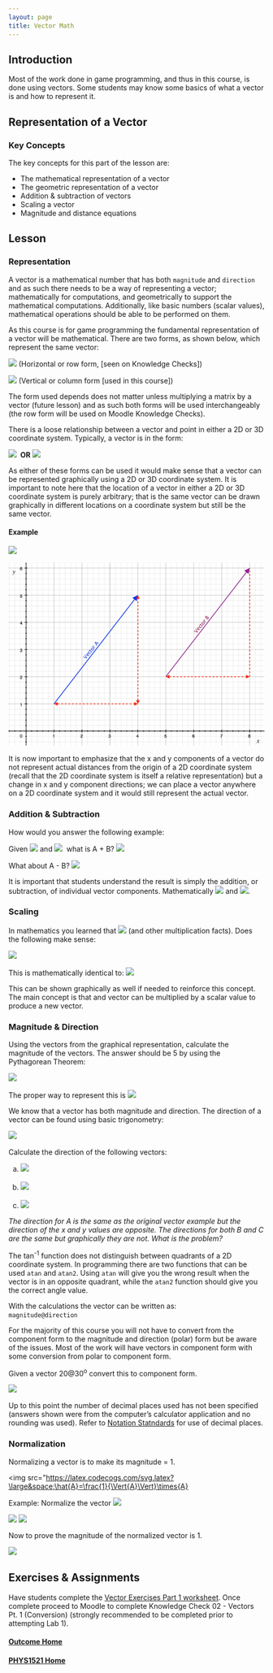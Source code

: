 ```yaml
---
layout: page
title: Vector Math
---
```

## Introduction
Most of the work done in game programming, and thus in this course, is done using vectors. Some students may know some basics of what a vector is and how to represent it. 

## Representation of a Vector
### Key Concepts
The key concepts for this part of the lesson are:
* The mathematical representation of a vector
* The geometric representation of a vector
* Addition & subtraction of vectors
* Scaling a vector
* Magnitude and distance equations

## Lesson
### Representation
A vector is a mathematical number that has both `magnitude` and `direction` and as such there needs to be a way of representing a vector; mathematically for computations, and geometrically to support the mathematical computations.
Additionally, like basic numbers (scalar values), mathematical operations should be able to be performed on them.

As this course is for game programming the fundamental representation of a vector will be mathematical. There are two forms, as shown below, which represent the same vector:

<img src="https://latex.codecogs.com/svg.latex?\large&space;V=\left[\begin{array}{ccc}2 & 3 & -1\end{array}\right]"/>&nbsp;(Horizontal or row form, [seen on Knowledge Checks])

<img src="https://latex.codecogs.com/svg.latex?\large&space;V=\left[\begin{array}{c}2 \\ 3 \\ -1\end{array}\right]"/>&nbsp;(Vertical or column form [used in this course])

The form used depends does not matter unless multiplying a matrix by a vector (future lesson) and as such both forms will be used interchangeably (the row form will be used on Moodle Knowledge Checks).

There is a loose relationship between a vector and point in either a 2D or 3D coordinate system. Typically, a vector is in the form:

<img src="https://latex.codecogs.com/svg.latex?\large&space;V=\left[\begin{array}{ccc}V_{x} & V_{y} & V_{z}\end{array}\right]"/>&nbsp;<b>&nbsp;OR&nbsp;</b><img src="https://latex.codecogs.com/svg.latex?\large&space;V=\left[\begin{array}{c}V_{x} \\ V_{y} \\ V_{z}\end{array}\right]"/>

As either of these forms can be used it would make sense that a vector can be represented graphically using a 2D or 3D coordinate system. It is important to note here that the location of a vector in either a 2D or 3D coordinate system is purely arbitrary; that is the same vector can be drawn graphically in different locations on a coordinate system but still be the same vector.

#### Example
<img src="https://latex.codecogs.com/svg.latex?\large&space;A=\left[\begin{array}{c}3 \\ 4\end{array}\right]=B=\left[\begin{array}{c}3 \\ 4\end{array}\right]"/>

![2d-vector-graph](files/2d-vector-graph.jpg)

It is now important to emphasize that the x and y components of a vector do not represent actual distances from the origin of a 2D coordinate system (recall that the 2D coordinate system is itself a relative representation) but a change in x and y component directions; we can place a vector anywhere on a 2D coordinate system and it would still represent the actual vector.

### Addition & Subtraction
How would you answer the following example:

Given <img src="https://latex.codecogs.com/svg.latex?\large&space;A=\left[\begin{array}{c}2 \\ -4\end{array}\right]"/>&nbsp;and <img src="https://latex.codecogs.com/svg.latex?\large&space;B=\left[\begin{array}{c}-3 \\ 5\end{array}\right]"/>&nbsp; what is A + B? <img src="https://latex.codecogs.com/svg.latex?\large&space;A+B=\left[\begin{array}{c}2 + (-3) \\ (-4) + 5\end{array}\right]=\left[\begin{array}{c}-1 \\ 1\end{array}\right]"/>


What about A - B? <img src="https://latex.codecogs.com/svg.latex?\large&space;A-B=\left[\begin{array}{c}2 - (-3) \\ (-4) - 5\end{array}\right]=\left[\begin{array}{c}5 \\ -9\end{array}\right]"/>

It is important that students understand the result is simply the addition, or subtraction, of individual vector components. Mathematically <img src="https://latex.codecogs.com/svg.latex?\large&space;A+B=B+A"/> and <img src="https://latex.codecogs.com/svg.latex?\large&space;A-B\neq{B-A}"/>.

### Scaling
In mathematics you learned that <img src="https://latex.codecogs.com/svg.latex?\large&space;2\times{3}=6"/> (and other multiplication facts). Does the following make sense:

<img src="https://latex.codecogs.com/svg.latex?\large&space;2\times{\left[\begin{array}{c}3 \\ -1\end{array}\right]=\left[\begin{array}{c}6 \\ -2\end{array}\right]}"/>

This is mathematically identical to:
<img src="https://latex.codecogs.com/svg.latex?\large&space;\left[\begin{array}{c}3 \\ -1\end{array}\right]+\left[\begin{array}{c}3 \\ -1\end{array}\right]=\left[\begin{array}{c}6 \\ -2\end{array}\right]"/>

This can be shown graphically as well if needed to reinforce this concept. The main concept is that and vector can be multiplied by a scalar value to produce a new vector.

### Magnitude & Direction
Using the vectors from the graphical representation, calculate the magnitude of the vectors. The answer should be 5 by using the Pythagorean Theorem:

<img src="https://latex.codecogs.com/svg.latex?\large&space;magnitude=\sqrt{3^2+4^2}=5"/>

The proper way to represent this is <img src="https://latex.codecogs.com/svg.latex?\large&space;\Vert{A}\Vert=5"/>

We know that a vector has both magnitude and direction. The direction of a vector can be found using basic trigonometry:

<img src="https://latex.codecogs.com/svg.latex?\large&space;direction=tan^{-1}\left(\frac{opposite}{adjacent}\right)=tan^{-1}\left(\frac{4}{3}\right)=53.130102354155978703144387440907^{o}"/>

Calculate the direction of the following vectors:

<ol type="a">
    <li><img src="https://latex.codecogs.com/svg.latex?\large&space;A=\left[\begin{array}{c}-3 \\ -4\end{array}\right]"/><br><br></li>
    <li><img src="https://latex.codecogs.com/svg.latex?\large&space;A=\left[\begin{array}{c}3 \\ -4\end{array}\right]"/><br><br></li>
    <li><img src="https://latex.codecogs.com/svg.latex?\large&space;A=\left[\begin{array}{c}-3 \\ 4\end{array}\right]"/></li>
</ol>

_The direction for A is the same as the original vector example but the direction of the x and y values are opposite. The directions for both B and C are the same but graphically they are not. What is the problem?_

The tan<sup>-1</sup> function does not distinguish between quadrants of a 2D coordinate system. In programming there are two functions that can be used `atan` and `atan2`. Using `atan` will give you the wrong result when the vector is in an opposite quadrant, while the `atan2` function should give you the correct angle value.

With the calculations the vector can be written as:<br>
`magnitude@direction`

For the majority of this course you will not have to convert from the component form to the magnitude and direction (polar) form but be aware of the issues. Most of the work will have vectors in component form with some conversion from polar to component form.

Given a vector 20@30<sup>o</sup> convert this to component form.

<img src="https://latex.codecogs.com/svg.latex?\large&space;20@30^{o}=\left[\begin{array}{c}20cos(30) \\ 20sin(30)\end{array}\right]=\left[\begin{array}{c}17.320508075688772935274463415059 \\ 10\end{array}\right]"/>

Up to this point the number of decimal places used has not been specified (answers shown were from the computer’s calculator application and no rounding was used). Refer to [Notation Statndards](../notation-standards.md) for use of decimal places.

### Normalization
Normalizing a vector is to make its magnitude = 1.

<img src="https://latex.codecogs.com/svg.latex?\large&space;\hat{A}=\frac{1}{\Vert{A}\Vert}\times{A}

Example: Normalize the vector <img src="https://latex.codecogs.com/svg.latex?\large&space;A=\left[\begin{array}{c}3 \\ 4\end{array}\right]"/>

<img src="https://latex.codecogs.com/svg.latex?\large&space;\Vert{A}\Vert=\sqrt{3^2+4^2}=5"/>

<img src="https://latex.codecogs.com/svg.latex?\large&space;\hat{A}=\frac{1}{\Vert{A}\Vert}\times{A}=\frac{1}{5}\left[\begin{array}{c}3 \\ 4\end{array}\right]=\left[\begin{array}{c}\frac{3}{5} \\ \frac{4}{5}\end{array}\right]=\left[\begin{array}{c}0.6 \\ 0.8\end{array}\right]"/>

Now to prove the magnitude of the normalized vector is 1.

<img src="https://latex.codecogs.com/svg.latex?\large&space;\Vert{\hat{A}}\Vert=\Vert{\left[\begin{array}{c}0.6 \\ 0.8\end{array}\right]}\Vert=0.6^2+0.8^2=0.36+0.64=1"/>

## Exercises & Assignments
Have students complete the [Vector Exercises Part 1 worksheet](vector-worksheet-1.md). Once complete proceed to Moodle to complete Knowledge Check 02 - Vectors Pt. 1 (Conversion) (strongly recommended to be completed prior to attempting Lab 1).

#### [Outcome Home](index.md)
#### [PHYS1521 Home](../)